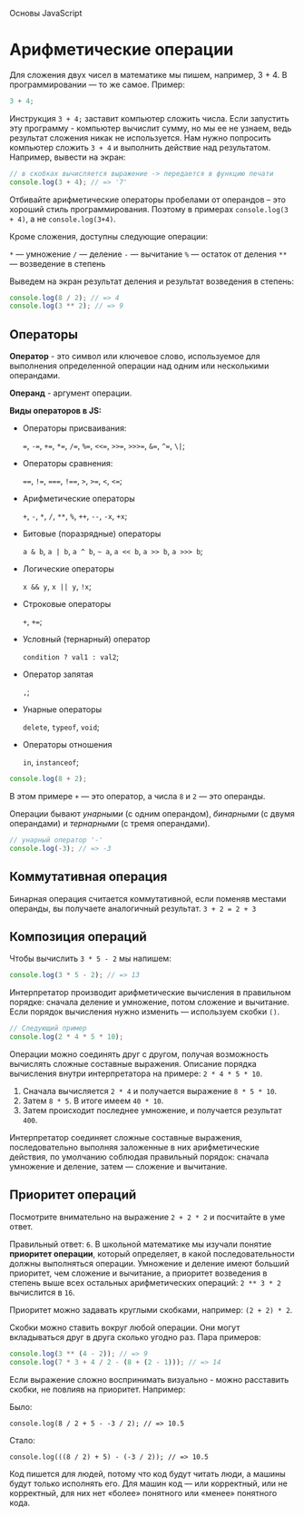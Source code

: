 Основы JavaScript

# Арифметические операции

Для сложения двух чисел в математике мы пишем, например, 3 + 4. В программировании — то же самое. Пример:

```javascript
3 + 4;
```

Инструкция `3 + 4;` заставит компьютер сложить числа. Если запустить эту программу - компьютер вычислит сумму, но мы ее не узнаем, ведь результат сложения никак не используется. Нам нужно попросить компьютер сложить `3 + 4` и выполнить действие над результатом. Например, вывести на экран:

```javascript
// в скобках вычисляется выражение -> передается в функцию печати
console.log(3 + 4); // => '7'
```

Отбивайте арифметические операторы пробелами от операндов – это хороший стиль программирования. Поэтому в примерах `console.log(3 + 4)`, а не `console.log(3+4)`.

Кроме сложения, доступны следующие операции:

`*` — умножение
`/` — деление
`-` — вычитание
`%` — остаток от деления
`**` — возведение в степень

Выведем на экран результат деления и результат возведения в степень:

```javascript
console.log(8 / 2); // => 4
console.log(3 ** 2); // => 9
```

## Операторы

**Оператор** - это символ или ключевое слово, используемое для выполнения определенной операции над одним или несколькими операндами.

**Операнд** - аргумент операции.

**Виды операторов в JS:**

- Операторы присваивания:

  `=`, `-=`, `+=`, `*=`, `/=`, `%=`, `<<=`, `>>=`, `>>>=`, `&=`, `^=`, `\|`;

- Операторы сравнения:

  `==`, `!=`, `===`, `!==`, `>`, `>=`, `<`, `<=`;

- Арифметические операторы

  `+`, `-`, `*`, `/`, `**`, `%`, `++`, `--`, `-x`, `+x`;

- Битовые (поразрядные) операторы

  `a & b`, `a | b`, `a ^ b`, `~ a`, `a << b`, `a >> b`, `a >>> b`;

- Логические операторы

  `x && y`, `x || y`, `!x`;

- Строковые операторы

  `+`, `+=`;

- Условный (тернарный) оператор

  `condition ? val1 : val2`;

- Оператор запятая

  `,`;

- Унарные операторы

  `delete`, `typeof`, `void`;

- Операторы отношения

  `in`, `instanceof`;

```javascript
console.log(8 + 2);
```

В этом примере `+` — это оператор, а числа `8` и `2` — это операнды.

Операции бывают _унарными_ (с одним операндом), _бинарными_ (с двумя операндами) и _тернарными_ (с тремя операндами).

```javascript
// унарный оператор '-'
console.log(-3); // => -3
```

## Коммутативная операция

Бинарная операция считается коммутативной, если поменяв местами операнды, вы получаете аналогичный результат. `3 + 2 = 2 + 3`

## Композиция операций

Чтобы вычислить `3 * 5 - 2` мы напишем:

```javascript
console.log(3 * 5 - 2); // => 13
```

Интерпретатор производит арифметические вычисления в правильном порядке: сначала деление и умножение, потом сложение и вычитание. Если порядок вычисления нужно изменить — используем скобки `()`.

```javascript
// Следующий пример
console.log(2 * 4 * 5 * 10);
```

Операции можно соединять друг с другом, получая возможность вычислять сложные составные выражения. Описание порядка вычисления внутри интерпретатора на примере: `2 * 4 * 5 * 10`.

1. Сначала вычисляется `2 * 4` и получается выражение `8 * 5 * 10`.
2. Затем `8 * 5`. В итоге имеем `40 * 10`.
3. Затем происходит последнее умножение, и получается результат `400`.

Интерпретатор соединяет сложные составные выражения, последовательно выполняя заложенные в них арифметические действия, по умолчанию соблюдая правильный порядок: сначала умножение и деление, затем — сложение и вычитание.

## Приоритет операций

Посмотрите внимательно на выражение `2 + 2 * 2` и посчитайте в уме ответ.

Правильный ответ: `6`. В школьной математике мы изучали понятие **приоритет операции**, который определяет, в какой последовательности должны выполняться операции. Умножение и деление имеют больший приоритет, чем сложение и вычитание, а приоритет возведения в степень выше всех остальных арифметических операций: `2 ** 3 * 2` вычислится в `16`.

Приоритет можно задавать круглыми скобками, например: `(2 + 2) * 2`.

Скобки можно ставить вокруг любой операции. Они могут вкладываться друг в друга сколько угодно раз. Пара примеров:

```javascript
console.log(3 ** (4 - 2)); // => 9
console.log(7 * 3 + 4 / 2 - (8 + (2 - 1))); // => 14
```

Если выражение сложно воспринимать визуально - можно расставить скобки, не повлияв на приоритет. Например:

Было:

```
console.log(8 / 2 + 5 - -3 / 2); // => 10.5
```

Стало:

```
console.log(((8 / 2) + 5) - (-3 / 2)); // => 10.5
```

Код пишется для людей, потому что код будут читать люди, а машины будут только исполнять его. Для машин код — или корректный, или не корректный, для них нет «более» понятного или «менее» понятного кода.

